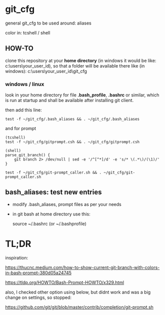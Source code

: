 # git_cfg

general git_cfg to be used around: aliases

color in: tcshell / shell

## HOW-TO

clone this  repository at your **home directory**  (in windows it would be like: c:\users\your_user_id), so that a folder will be available there like (in windows): c:\users\your_user_id\git_cfg

### windows / linux
look in your home directory for file **.bash_profile**, **.bashrc** or similar, which is run at startup and shall be available after installing git client.

then add this line:

    test -f ~/git_cfg/.bash_aliases && . ~/git_cfg/.bash_aliases

and for prompt 


    (tcshell)
    test -f ~/git_cfg/gitprompt.csh && . ~/git_cfg/gitprompt.csh

    (shell)
    parse_git_branch() {
        git branch 2> /dev/null | sed -e '/^[^*]/d' -e 's/* \(.*\)/(\1)/'
    }

    test -f ~/git_cfg/git-prompt_caller.sh && . ~/git_cfg/git-prompt_caller.sh     


## bash_aliases: test new entries

* modify .bash_aliases, prompt files as per your needs

* in git bash at home directory use this:

    source  ~/.bashrc (or ~/.bashprofile)

# TL;DR

inspiration:

https://thucnc.medium.com/how-to-show-current-git-branch-with-colors-in-bash-prompt-380d05a24745

https://tldp.org/HOWTO/Bash-Prompt-HOWTO/x329.html

also, I checked other option using below, but didnt work and was a big change on settings, so stopped:

https://github.com/git/git/blob/master/contrib/completion/git-prompt.sh



